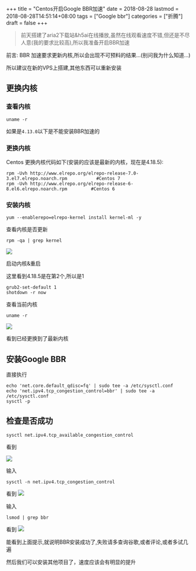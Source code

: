 +++
title = "Centos开启Google BBR加速"
date = 2018-08-28
lastmod = 2018-08-28T14:51:14+08:00
tags = ["Google bbr"]
categories = ["折腾"]
draft = false
+++

> 前天搭建了aria2下载站&h5ai在线播放,虽然在线观看速度不错,但还是不尽人意(我的要求比较高),所以我准备开启BBR加速

<!--more-->

前言:
BBR 加速要求更新内核,所以会出现不可预料的结果...(别问我为什么知道...)

所以建议在新的VPS上搭建,其他东西可以重新安装

## 更换内核

### 查看内核
```
uname -r
```

如果是`4.13.0`以下是不能安装BBR加速的
### 更换内核

Centos 更换内核代码如下(安装的应该是最新的内核，现在是4.18.5):
```
rpm -Uvh http://www.elrepo.org/elrepo-release-7.0-3.el7.elrepo.noarch.rpm           #Centos 7
rpm -Uvh http://www.elrepo.org/elrepo-release-6-8.el6.elrepo.noarch.rpm         #Centos 6
```
### 安装内核
```
yum --enablerepo=elrepo-kernel install kernel-ml -y
```
查看内核是否更新
```
rpm -qa | grep kernel
```
![](https://graph-bed-1256708472.cos.ap-chengdu.myqcloud.com/20180828202351.png)

启动内核&重启

这里看到4.18.5是在第2个,所以是1

```
grub2-set-default 1
shotdown -r now
```
查看当前内核
```
uname -r
```
![](https://graph-bed-1256708472.cos.ap-chengdu.myqcloud.com/20180828202824.png)

看到已经更换到了最新内核

## 安装Google BBR
直接执行
```
echo 'net.core.default_qdisc=fq' | sudo tee -a /etc/sysctl.conf
echo 'net.ipv4.tcp_congestion_control=bbr' | sudo tee -a /etc/sysctl.conf
sysctl -p
```
## 检查是否成功
```
sysctl net.ipv4.tcp_available_congestion_control
```
看到

![](https://graph-bed-1256708472.cos.ap-chengdu.myqcloud.com/20180828203126.png)

输入
```
sysctl -n net.ipv4.tcp_congestion_control
```
看到
![](https://graph-bed-1256708472.cos.ap-chengdu.myqcloud.com/20180828203247.png)

输入
```
lsmod | grep bbr
```
看到
![](https://graph-bed-1256708472.cos.ap-chengdu.myqcloud.com/20180828203326.png)

能看到上面提示,就说明BBR安装成功了,失败请多查询谷歌,或者评论,或者多试几遍

然后我们可以安装其他项目了，速度应该会有明显的提升
